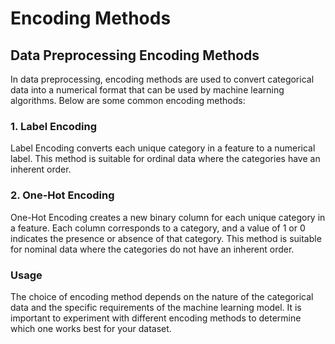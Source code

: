 # Encoding Methods

## Data Preprocessing Encoding Methods

In data preprocessing, encoding methods are used to convert categorical data into a numerical format that can be used by machine learning algorithms. Below are some common encoding methods:

### 1. Label Encoding
Label Encoding converts each unique category in a feature to a numerical label. This method is suitable for ordinal data where the categories have an inherent order.

### 2. One-Hot Encoding
One-Hot Encoding creates a new binary column for each unique category in a feature. Each column corresponds to a category, and a value of 1 or 0 indicates the presence or absence of that category. This method is suitable for nominal data where the categories do not have an inherent order.


### Usage
The choice of encoding method depends on the nature of the categorical data and the specific requirements of the machine learning model. It is important to experiment with different encoding methods to determine which one works best for your dataset.
